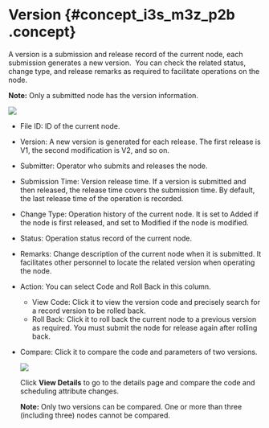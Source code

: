 # Version {#concept_i3s_m3z_p2b .concept}

A version is a submission and release record of the current node, each submission generates a new version.  You can check the related status, change type, and release remarks as required to facilitate operations on the node.

**Note:** Only a submitted node has the version information.

![](http://static-aliyun-doc.oss-cn-hangzhou.aliyuncs.com/assets/img/16305/15414702347932_en-US.png)

-   File ID: ID of the current node.
-   Version: A new version is generated for each release. The first release is V1, the second modification is V2, and so on.
-   Submitter: Operator who submits and releases the node.
-   Submission Time: Version release time. If a version is submitted and then released, the release time covers the submission time. By default, the last release time of the operation is recorded.
-   Change Type: Operation history of the current node. It is set to Added if the node is first released, and set to Modified if the node is modified.
-   Status: Operation status record of the current node.
-   Remarks: Change description of the current node when it is submitted. It facilitates other personnel to locate the related version when operating the node.
-   Action: You can select Code and Roll Back in this column.
    -   View Code: Click it to view the version code and precisely search for a record version to be rolled back.
    -   Roll Back: Click it to roll back the current node to a previous version as required. You must submit the node for release again after rolling back.
-   Compare: Click it to compare the code and parameters of two versions.

    ![](http://static-aliyun-doc.oss-cn-hangzhou.aliyuncs.com/assets/img/16305/15414702347933_en-US.png)

    Click **View Details** to go to the details page and compare the code and scheduling attribute changes.

    **Note:** Only two versions can be compared. One or more than three \(including three\) nodes cannot be compared.



